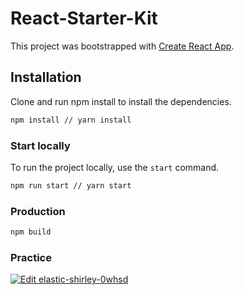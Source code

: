 # React-Starter-Kit

This project was bootstrapped with [Create React App](https://github.com/facebook/create-react-app).

## Installation

Clone and run npm install to install the dependencies.

```bash
npm install // yarn install
```

### Start locally

To run the project locally, use the `start` command.

```bash
npm run start // yarn start
```

### Production

```bash
npm build
```

### Practice

[![Edit elastic-shirley-0whsd](https://codesandbox.io/static/img/play-codesandbox.svg)](https://codesandbox.io/s/react-typescript-apollo-starter-kit-d89kr)
